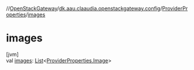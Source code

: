 //[OpenStackGateway](../../../index.md)/[dk.aau.claaudia.openstackgateway.config](../index.md)/[ProviderProperties](index.md)/[images](images.md)

# images

[jvm]\
val [images](images.md): [List](https://kotlinlang.org/api/latest/jvm/stdlib/kotlin.collections/-list/index.html)&lt;[ProviderProperties.Image](-image/index.md)&gt;
